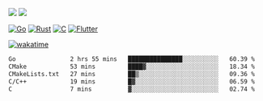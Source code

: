 [![](https://img.shields.io/badge/Windows_11-Pro-292e33?style=flat-square&logo=windows&logoColor=ffffff)](https://www.microsoft.com/en-us/windows/)
[![](https://img.shields.io/badge/macOS-Sequoia-292e33?style=flat-square&logo=apple&logoColor=ffffff)](https://www.apple.com/macbook-pro/) 

[![Go](https://img.shields.io/badge/-Go-DEA584?style=flat&logo=go&logoColor=000000)](https://golang.org/)
[![Rust](https://img.shields.io/badge/-Rust-DEA584?style=flat&logo=rust&logoColor=000000)](https://www.rust-lang.org)
[![C](https://img.shields.io/badge/--DEA584?style=flat&logo=c&logoColor=000000)](https://www.c-language.org/)
[![Flutter](https://img.shields.io/badge/-Flutter-DEA584?style=flat&logo=flutter&logoColor=000000)](https://flutter.dev/)

[![wakatime](https://wakatime.com/badge/user/9bb0c784-91ca-4b5c-8e9c-b13ece0f7b09.svg)](https://wakatime.com/@9bb0c784-91ca-4b5c-8e9c-b13ece0f7b09)


<!--START_SECTION:waka-->

```txt
Go               2 hrs 55 mins   ███████████████░░░░░░░░░░   60.39 %
CMake            53 mins         ████▓░░░░░░░░░░░░░░░░░░░░   18.34 %
CMakeLists.txt   27 mins         ██▒░░░░░░░░░░░░░░░░░░░░░░   09.36 %
C/C++            19 mins         █▓░░░░░░░░░░░░░░░░░░░░░░░   06.59 %
C                7 mins          ▓░░░░░░░░░░░░░░░░░░░░░░░░   02.74 %
```

<!--END_SECTION:waka-->
